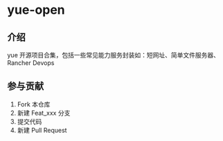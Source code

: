 # yue-open
## 介绍
yue 开源项目合集，包括一些常见能力服务封装如：短网址、简单文件服务器、Rancher Devops

## 参与贡献

1. Fork 本仓库
2. 新建 Feat_xxx 分支
3. 提交代码
4. 新建 Pull Request
